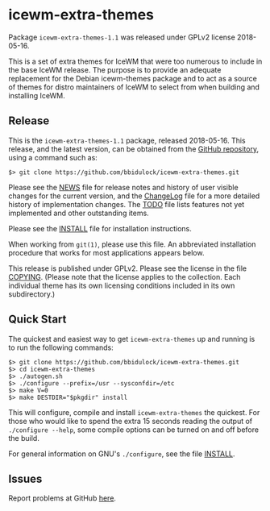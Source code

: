[icewm-extra-themes -- read me first file.  @DATE]: #

icewm-extra-themes
===============

Package `icewm-extra-themes-1.1` was released under GPLv2 license 2018-05-16.

This is a set of extra themes for IceWM that were too numerous to
include in the base IceWM release.  The purpose is to provide an
adequate replacement for the Debian icewm-themes package and to act
as a source of themes for distro maintainers of IceWM to select from
when building and installing IceWM.

Release
-------

This is the `icewm-extra-themes-1.1` package, released 2018-05-16.  This
release, and the latest version, can be obtained from the [GitHub
repository][1], using a command such as:

    $> git clone https://github.com/bbidulock/icewm-extra-themes.git

Please see the [NEWS][2] file for release notes and history of user
visible changes for the current version, and the [ChangeLog][3]
file for a more detailed history of implementation changes.  The
[TODO][4] file lists features not yet implemented and other
outstanding items.

Please see the [INSTALL][5] file for installation instructions.

When working from `git(1)`, please use this file.  An abbreviated
installation procedure that works for most applications appears below.

This release is published under GPLv2.  Please see the license in
the file [COPYING][6].  (Please note that the license applies to the
collection.  Each individual theme has its own licensing conditions
included in its own subdirectory.)



Quick Start
-----------

The quickest and easiest way to get `icewm-extra-themes` up and running
is to run the following commands:

    $> git clone https://github.com/bbidulock/icewm-extra-themes.git
    $> cd icewm-extra-themes
    $> ./autogen.sh
    $> ./configure --prefix=/usr --sysconfdir=/etc
    $> make V=0
    $> make DESTDIR="$pkgdir" install

This will configure, compile and install `icewm-extra-themes` the quickest.
For those who would like to spend the extra 15 seconds reading
the output of `./configure --help`, some compile options can be
turned on and off before the build.

For general information on GNU's `./configure`, see the file
[INSTALL][5].


Issues
------

Report problems at GitHub [here][7].



[1]: https://github.com/bbidulock/icewm-extra-themes
[2]: NEWS
[3]: ChangeLog
[4]: TODO
[5]: INSTALL
[6]: COPYING
[7]: https://github.com/bbidulock/icewm-extra-themes/issues

[ vim: set ft=markdown sw=4 tw=72 nocin nosi fo+=tcqlorn spell: ]: #
